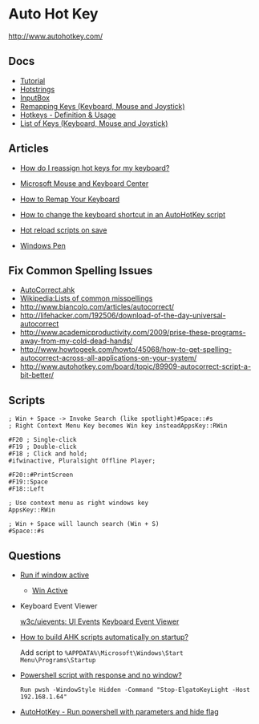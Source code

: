 # Auto Hot Key

http://www.autohotkey.com/


## Docs

* [Tutorial](http://www.autohotkey.com/docs/Tutorial.htm)
* [Hotstrings](http://www.autohotkey.com/docs/Hotstrings.htm)
* [InputBox](http://www.autohotkey.com/docs/commands/InputBox.htm)
* [Remapping Keys (Keyboard, Mouse and Joystick)](https://www.autohotkey.com/docs/misc/Remap.htm)
* [Hotkeys - Definition & Usage](https://www.autohotkey.com/docs/Hotkeys.htm)
* [List of Keys (Keyboard, Mouse and Joystick)](https://www.autohotkey.com/docs/KeyList.htm)

## Articles

* [How do I reassign hot keys for my keyboard?](https://support.microsoft.com/en-us/help/4052277/accessories-how-do-i-reassign-hot-keys-for-my-keyboard)
* [Microsoft Mouse and Keyboard Center](https://www.microsoft.com/accessories/en-us/downloads/mouse-keyboard-center)
* [How to Remap Your Keyboard](https://www.pcmag.com/feature/362116/how-to-remap-your-keyboard/3)
* [How to change the keyboard shortcut in an AutoHotKey script](https://www.addictivetips.com/windows-tips/change-keyboard-shortcut-in-an-autohotkey-script/)

* [Hot reload scripts on save](https://autohotkey.com/board/topic/43779-reload-this-script-shortcut-solved/)
* [Windows Pen](https://windows.gadgethacks.com/how-to/reprogram-your-surface-pen-buttons-do-anything-you-want-0166903/)


## Fix Common Spelling Issues

* [AutoCorrect.ahk](http://www.autohotkey.com/download/AutoCorrect.ahk)
* [Wikipedia:Lists of common misspellings](http://en.wikipedia.org/wiki/Wikipedia:Lists_of_common_misspellings)
* http://www.biancolo.com/articles/autocorrect/
* http://lifehacker.com/192506/download-of-the-day-universal-autocorrect
* http://www.academicproductivity.com/2009/prise-these-programs-away-from-my-cold-dead-hands/
* http://www.howtogeek.com/howto/45068/how-to-get-spelling-autocorrect-across-all-applications-on-your-system/
* http://www.autohotkey.com/board/topic/89909-autocorrect-script-a-bit-better/

## Scripts

```ahk
; Win + Space -> Invoke Search (like spotlight)#Space::#s
; Right Context Menu Key becomes Win key insteadAppsKey::RWin
```


```ahk
#F20 ; Single-click
#F19 ; Double-click
#F18 ; Click and hold;
#ifwinactive, Pluralsight Offline Player;
```


```ahk
#F20::#PrintScreen
#F19::Space
#F18::Left

; Use context menu as right windows key
AppsKey::RWin

; Win + Space will launch search (Win + S)
#Space::#s
```

## Questions


* [Run if window active](https://superuser.com/q/1357813/180163)

  * [Win Active](https://autohotkey.com/docs/commands/_IfWinActive.htm)

* Keyboard Event Viewer

  [w3c/uievents: UI Events](https://github.com/w3c/uievents)
  [Keyboard Event Viewer](https://w3c.github.io/uievents/tools/key-event-viewer.html)


* [How to build AHK scripts automatically on startup?](https://stackoverflow.com/q/41723490/1366033)

  Add script to `%APPDATA%\Microsoft\Windows\Start Menu\Programs\Startup`

* [Powershell script with response and no window?](https://stackoverflow.com/q/53359613/1366033)

  ```ahk
  Run pwsh -WindowStyle Hidden -Command "Stop-ElgatoKeyLight -Host 192.168.1.64"
  ```

* [AutoHotKey - Run powershell with parameters and hide flag](https://stackoverflow.com/q/71065902/1366033)

